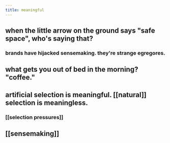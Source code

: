 ```yaml
---
title: meaningful
---
```


## when the little arrow on the ground says "safe space", who's saying that?
### brands have hijacked sensemaking. they're strange egregores.
## what gets you out of bed in the morning? "coffee."
## artificial selection is meaningful. [[natural]] selection is meaningless.
### [[selection pressures]]
## [[sensemaking]]
##
